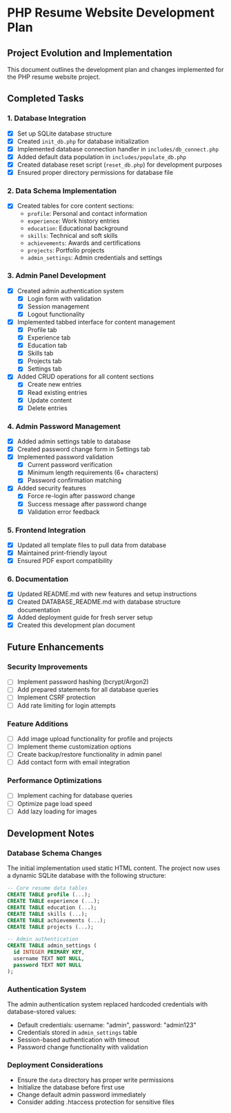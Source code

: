 # PHP Resume Website Development Plan

## Project Evolution and Implementation

This document outlines the development plan and changes implemented for the PHP resume website project.

## Completed Tasks

### 1. Database Integration

- [x] Set up SQLite database structure
- [x] Created `init_db.php` for database initialization
- [x] Implemented database connection handler in `includes/db_connect.php`
- [x] Added default data population in `includes/populate_db.php`
- [x] Created database reset script (`reset_db.php`) for development purposes
- [x] Ensured proper directory permissions for database file

### 2. Data Schema Implementation

- [x] Created tables for core content sections:
  - `profile`: Personal and contact information
  - `experience`: Work history entries
  - `education`: Educational background
  - `skills`: Technical and soft skills
  - `achievements`: Awards and certifications
  - `projects`: Portfolio projects
  - `admin_settings`: Admin credentials and settings

### 3. Admin Panel Development

- [x] Created admin authentication system
  - [x] Login form with validation
  - [x] Session management
  - [x] Logout functionality
- [x] Implemented tabbed interface for content management
  - [x] Profile tab
  - [x] Experience tab
  - [x] Education tab
  - [x] Skills tab
  - [x] Projects tab
  - [x] Settings tab
- [x] Added CRUD operations for all content sections
  - [x] Create new entries
  - [x] Read existing entries
  - [x] Update content
  - [x] Delete entries

### 4. Admin Password Management

- [x] Added admin settings table to database
- [x] Created password change form in Settings tab
- [x] Implemented password validation
  - [x] Current password verification
  - [x] Minimum length requirements (6+ characters)
  - [x] Password confirmation matching
- [x] Added security features
  - [x] Force re-login after password change
  - [x] Success message after password change
  - [x] Validation error feedback

### 5. Frontend Integration

- [x] Updated all template files to pull data from database
- [x] Maintained print-friendly layout
- [x] Ensured PDF export compatibility

### 6. Documentation

- [x] Updated README.md with new features and setup instructions
- [x] Created DATABASE_README.md with database structure documentation
- [x] Added deployment guide for fresh server setup
- [x] Created this development plan document

## Future Enhancements

### Security Improvements

- [ ] Implement password hashing (bcrypt/Argon2)
- [ ] Add prepared statements for all database queries
- [ ] Implement CSRF protection
- [ ] Add rate limiting for login attempts

### Feature Additions

- [ ] Add image upload functionality for profile and projects
- [ ] Implement theme customization options
- [ ] Create backup/restore functionality in admin panel
- [ ] Add contact form with email integration

### Performance Optimizations

- [ ] Implement caching for database queries
- [ ] Optimize page load speed
- [ ] Add lazy loading for images

## Development Notes

### Database Schema Changes

The initial implementation used static HTML content. The project now uses a dynamic SQLite database with the following structure:

```sql
-- Core resume data tables
CREATE TABLE profile (...);
CREATE TABLE experience (...);
CREATE TABLE education (...);
CREATE TABLE skills (...);
CREATE TABLE achievements (...);
CREATE TABLE projects (...);

-- Admin authentication
CREATE TABLE admin_settings (
  id INTEGER PRIMARY KEY,
  username TEXT NOT NULL,
  password TEXT NOT NULL
);
```

### Authentication System

The admin authentication system replaced hardcoded credentials with database-stored values:
- Default credentials: username: "admin", password: "admin123"
- Credentials stored in `admin_settings` table
- Session-based authentication with timeout
- Password change functionality with validation

### Deployment Considerations

- Ensure the `data` directory has proper write permissions
- Initialize the database before first use
- Change default admin password immediately
- Consider adding .htaccess protection for sensitive files 